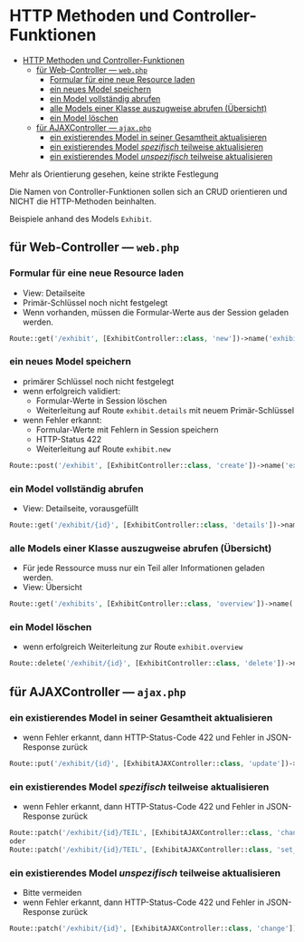 # HTTP Methoden und Controller-Funktionen

- [HTTP Methoden und Controller-Funktionen](#http-methoden-und-controller-funktionen)
	- [für Web-Controller — `web.php`](#für-web-controller--webphp)
		- [Formular für eine neue Resource laden](#formular-für-eine-neue-resource-laden)
		- [ein neues Model speichern](#ein-neues-model-speichern)
		- [ein Model vollständig abrufen](#ein-model-vollständig-abrufen)
		- [alle Models einer Klasse auszugweise abrufen (Übersicht)](#alle-models-einer-klasse-auszugweise-abrufen-übersicht)
		- [ein Model löschen](#ein-model-löschen)
	- [für AJAXController — `ajax.php`](#für-ajaxcontroller--ajaxphp)
		- [ein existierendes Model in seiner Gesamtheit aktualisieren](#ein-existierendes-model-in-seiner-gesamtheit-aktualisieren)
		- [ein existierendes Model _spezifisch_ teilweise aktualisieren](#ein-existierendes-model-spezifisch-teilweise-aktualisieren)
		- [ein existierendes Model _unspezifisch_ teilweise aktualisieren](#ein-existierendes-model-unspezifisch-teilweise-aktualisieren)

Mehr als Orientierung gesehen, keine strikte Festlegung

Die Namen von Controller-Funktionen sollen sich an CRUD orientieren
und NICHT die HTTP-Methoden beinhalten.

Beispiele anhand des Models `Exhibit`.

## für Web-Controller — `web.php`
### Formular für eine neue Resource laden
- View: Detailseite
- Primär-Schlüssel noch nicht festgelegt
- Wenn vorhanden, müssen die Formular-Werte aus der Session geladen werden.
```php
Route::get('/exhibit', [ExhibitController::class, 'new'])->name('exhibit.new');
```
### ein neues Model speichern
- primärer Schlüssel noch nicht festgelegt
- wenn erfolgreich validiert:
  - Formular-Werte in Session löschen
  - Weiterleitung auf Route `exhibit.details` mit neuem Primär-Schlüssel
- wenn Fehler erkannt:
  - Formular-Werte mit Fehlern in Session speichern
  - HTTP-Status 422
  - Weiterleitung auf Route `exhibit.new`
```php
Route::post('/exhibit', [ExhibitController::class, 'create'])->name('exhibit.create');
```
### ein Model vollständig abrufen
- View: Detailseite, vorausgefüllt
```php
Route::get('/exhibit/{id}', [ExhibitController::class, 'details'])->name('exhibit.details');
```
### alle Models einer Klasse auszugweise abrufen (Übersicht)
- Für jede Ressource muss nur ein Teil aller Informationen geladen werden.
- View: Übersicht
```php
Route::get('/exhibits', [ExhibitController::class, 'overview'])->name('exhibit.overview');
```
### ein Model löschen
- wenn erfolgreich Weiterleitung zur Route `exhibit.overview`
```php
Route::delete('/exhibit/{id}', [ExhibitController::class, 'delete'])->name('exhibit.delete');
```
## für AJAXController — `ajax.php`
### ein existierendes Model in seiner Gesamtheit aktualisieren
- wenn Fehler erkannt, dann HTTP-Status-Code 422 und Fehler in JSON-Response zurück
```php
Route::put('/exhibit/{id}', [ExhibitAJAXController::class, 'update'])->name('exhibit.update');
```
### ein existierendes Model _spezifisch_ teilweise aktualisieren
- wenn Fehler erkannt, dann HTTP-Status-Code 422 und Fehler in JSON-Response zurück
```php
Route::patch('/exhibit/{id}/TEIL', [ExhibitAJAXController::class, 'change_TEIL'])->name('exhibit.change_TEIL');
oder
Route::patch('/exhibit/{id}/TEIL', [ExhibitAJAXController::class, 'set_TEIL'])->name('exhibit.set_TEIL');
```
### ein existierendes Model _unspezifisch_ teilweise aktualisieren
- Bitte vermeiden
- wenn Fehler erkannt, dann HTTP-Status-Code 422 und Fehler in JSON-Response zurück
```php
Route::patch('/exhibit/{id}', [ExhibitAJAXController::class, 'change'])->name('exhibit.change');
```
